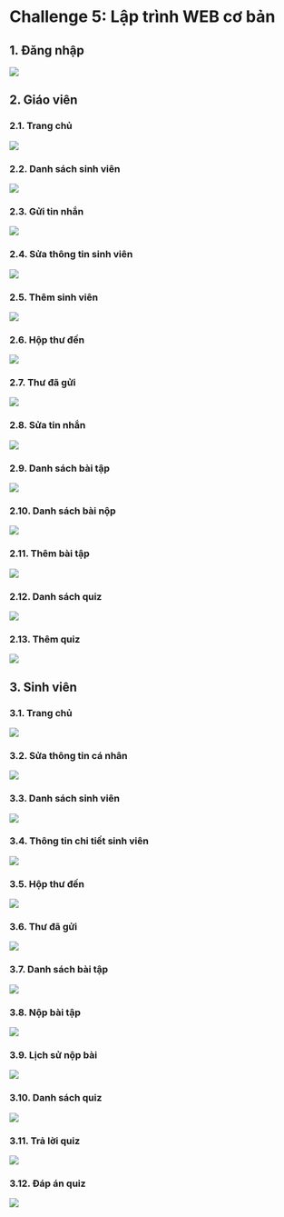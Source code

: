 # Challenge 5: Lập trình WEB cơ bản

## 1. Đăng nhập

![](img/dang_nhap.jpg)

## 2. Giáo viên

### 2.1. Trang chủ

![](img/trang_chu_giao_vien.jpg)

### 2.2. Danh sách sinh viên

![](img/dssv.jpg)

### 2.3. Gửi tin nhắn

![](img/gui_tn.jpg)

### 2.4. Sửa thông tin sinh viên

![](img/sua_tt.jpg)

### 2.5. Thêm sinh viên

![](img/them_sv.jpg)

### 2.6. Hộp thư đến

![](img/hop_thu_den.jpg)

### 2.7. Thư đã gửi

![](img/thu_da_gui.jpg)

### 2.8. Sửa tin nhắn

![](img/sua_tin_nhan.jpg)

### 2.9. Danh sách bài tập

![](img/dsbt.jpg)

### 2.10. Danh sách bài nộp

![](img/ds_bn.jpg)

### 2.11. Thêm bài tập

![](img/them_bt.jpg)

### 2.12. Danh sách quiz

![](img/ds_quizz.jpg)

### 2.13. Thêm quiz

![](img/them_quiz.jpg)

## 3. Sinh viên

### 3.1. Trang chủ

![](img/trang_chu_sinh_vien.jpg)

### 3.2. Sửa thông tin cá nhân

![](img/sua_tt_sv.jpg)

### 3.3. Danh sách sinh viên

![](img/dssv_sv.jpg)

### 3.4. Thông tin chi tiết sinh viên

![](img/ttct.jpg)

### 3.5. Hộp thư đến

![](img/htd.jpg)

### 3.6. Thư đã gửi

![](img/tdg.jpg)

### 3.7. Danh sách bài tập

![](img/dsbt-sv.jpg)

### 3.8. Nộp bài tập

![](img/gdnb.jpg)

### 3.9. Lịch sử nộp bài

![](img/lsnb.jpg)

### 3.10. Danh sách quiz

![](img/dsquiz.jpg)

### 3.11. Trả lời quiz

![](img/tl-quiz.jpg)

### 3.12. Đáp án quiz

![](img/da-quiz.jpg)